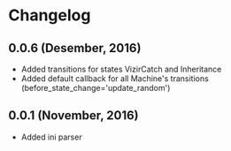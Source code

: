 # Changelog

## 0.0.6 (Desember, 2016)
- Added transitions for states VizirCatch and Inheritance
- Added default callback for all Machine's transitions (before_state_change='update_random')

## 0.0.1 (November, 2016)
- Added ini parser

